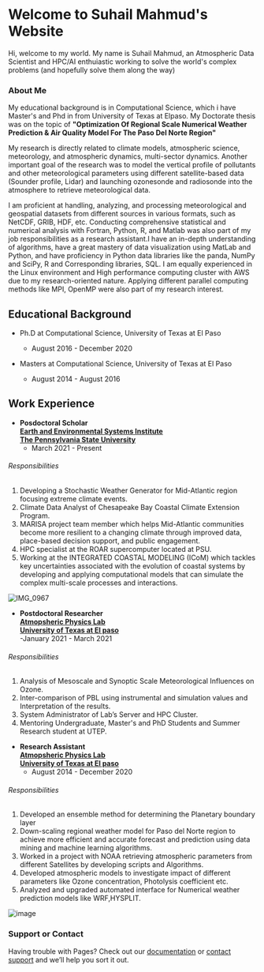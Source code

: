 # Welcome to Suhail Mahmud's Website

Hi, welcome to my world. My name is Suhail Mahmud, an Atmospheric Data Scientist and HPC/AI enthuiastic working to solve the world's complex problems (and hopefully solve them along the way)

### About Me

My educational background is in Computational Science, which i have Master's and Phd in from University of Texas at Elpaso. My Doctorate thesis was on the topic of **"Optimization Of Regional Scale Numerical Weather Prediction & Air Quality Model For The Paso Del Norte Region"**

My research is directly related to climate models, atmospheric science, meteorology, and atmospheric dynamics, multi-sector dynamics. Another important goal of the research was to model the vertical profile of pollutants and other meteorological parameters using different satellite-based data (Sounder profile, Lidar) and launching ozonesonde and radiosonde into the atmosphere to retrieve meteorological data.

I am proficient at handling, analyzing, and processing meteorological and geospatial datasets from different sources in various formats, such as NetCDF, GRIB, HDF, etc.  Conducting comprehensive statistical and numerical analysis with Fortran, Python, R, and Matlab was also part of my job responsibilities as a research assistant.I have an in-depth understanding of algorithms, have a great mastery of data visualization using  MatLab and Python, and have proficiency in Python data libraries like the panda, NumPy and SciPy, R and  Corresponding libraries, SQL. I am equally experienced in the Linux environment and High performance computing cluster with AWS due to my research-oriented nature. Applying different parallel computing methods like MPI, OpenMP were also part of my research interest. 

## Educational Background

- Ph.D at Computational Science, University of Texas at El Paso
  - August 2016 - December 2020
  
- Masters at Computational Science, University of Texas at El Paso
  - August 2014 - August 2016

## Work Experience

- **Posdoctoral Scholar   
[Earth and Environmental Systems Institute](https://www.eesi.psu.edu/directory/suhail-mahmud)  
[The Pennsylvania State University](www.psu.edu)**
  - March 2021 - Present
###### Responsibilities
1. Developing a Stochastic Weather Generator for Mid-Atlantic region focusing extreme climate events.
2. Climate Data Analyst of Chesapeake Bay Coastal Climate Extension Program.
3. MARISA project team member which helps Mid-Atlantic communities become more resilient to a changing climate through improved data, place-based decision support, and public engagement.
4. HPC specialist at the ROAR supercomputer located at PSU.
5. Working at the INTEGRATED COASTAL MODELING (ICoM) which tackles
key uncertainties associated with the evolution of coastal systems by developing and applying computational models that can simulate the complex multi-scale
processes and interactions.

![IMG_0967](https://user-images.githubusercontent.com/18476138/150695379-6ee16c7a-c5b0-4743-aabb-94d38f5fb048.JPG)

- **Postdoctoral Researcher  
[Atmopsheric Physics Lab](https://sites.google.com/view/atmphyutep/home)  
[University of Texas at El paso](www.utep.edu)**  
  -January 2021 - March 2021
###### Responsibilities
1. Analysis of Mesoscale and Synoptic Scale Meteorological Influences on Ozone.
2. Inter-comparison of PBL using instrumental and simulation values and Interpretation of the results.
3. System Administrator of Lab’s Server and HPC Cluster.
4.  Mentoring Undergraduate, Master's and PhD Students and Summer Research student at UTEP.


- **Research Assistant  
[Atmopsheric Physics Lab](https://sites.google.com/view/atmphyutep/home)  
[University of Texas at El paso](www.utep.edu)**  
  - August 2014 - December 2020  

###### Responsibilities
1. Developed an ensemble method for determining the Planetary boundary layer
2. Down-scaling regional weather model for Paso del Norte region to achieve more efficient and accurate forecast and prediction using data mining and machine
learning algorithms.
3. Worked in a project with NOAA retrieving atmospheric parameters from different Satellites by developing scripts and Algorithms.
4.  Developed atmospheric models to investigate impact of different parameters like Ozone concentration, Photolysis coefficient etc.
5.  Analyzed and upgraded automated interface for Numerical weather prediction models like WRF,HYSPLIT.

![image](https://user-images.githubusercontent.com/18476138/150697746-7ccaf17e-7b9b-4496-9fe5-f2322f9176d1.png)

### Support or Contact

Having trouble with Pages? Check out our [documentation](https://docs.github.com/categories/github-pages-basics/) or [contact support](https://support.github.com/contact) and we’ll help you sort it out.
